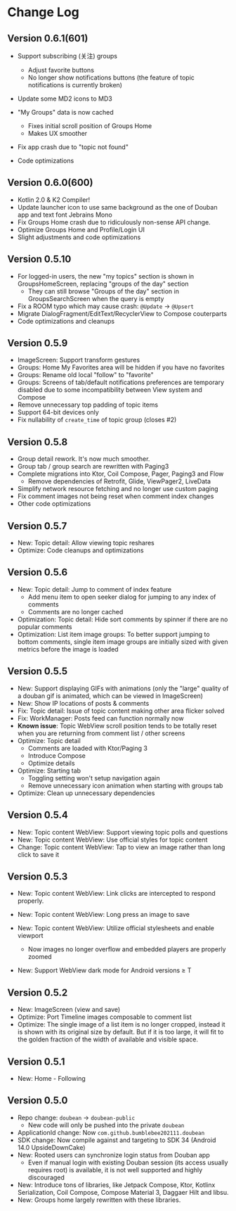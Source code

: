 Change Log
==========

## Version 0.6.1(601)

- Support subscribing (关注) groups
  - Adjust favorite buttons
  - No longer show notifications buttons (the feature of topic notifications is currently broken)

- Update some MD2 icons to MD3
- "My Groups" data is now cached
  - Fixes initial scroll position of Groups Home
  - Makes UX smoother

- Fix app crash due to "topic not found"
- Code optimizations

## Version 0.6.0(600)

- Kotlin 2.0 & K2 Compiler!
- Update launcher icon to use same background as the one of Douban app and text font Jebrains Mono
- Fix Groups Home crash due to ridiculously non-sense API change. 
- Optimize Groups Home and Profile/Login UI
- Slight adjustments and code optimizations

## Version 0.5.10

- For logged-in users, the new "my topics" section is shown in GroupsHomeScreen, replacing "groups of the day" section
  - They can still browse "Groups of the day" section in GroupsSearchScreen when the query is empty
- Fix a ROOM typo which may cause crash: `@Update` -> `@Upsert`
- Migrate DialogFragment/EditText/RecyclerView to Compose couterparts
- Code optimizations and cleanups

## Version 0.5.9

- ImageScreen: Support transform gestures
- Groups: Home My Favorites area will be hidden if you have no favorites
- Groups: Rename old local "follow" to "favorite"
- Groups: Screens of tab/default notifications preferences are temporary disabled due to some incompatibility between View system and Compose
- Remove unnecessary top padding of topic items
- Support 64-bit devices only
- Fix nullability of `create_time` of topic group (closes #2)

## Version 0.5.8

- Group detail rework. It's now much smoother.
- Group tab / group search are rewritten with Paging3
- Complete migrations into Ktor, Coil Compose, Pager, Paging3 and Flow
  - Remove dependencies of Retrofit, Glide, ViewPager2, LiveData
- Simplify network resource fetching and no longer use custom paging
- Fix comment images not being reset when comment index changes
- Other code optimizations 

## Version 0.5.7

- New: Topic detail: Allow viewing topic reshares
- Optimize: Code cleanups and optimizations

## Version 0.5.6

- New: Topic detail: Jump to comment of index feature
  - Add menu item to open seeker dialog for jumping to any index of comments
  - Comments are no longer cached
- Optimization: Topic detail: Hide sort comments by spinner if there are no popular comments
- Optimization: List item image groups: To better support jumping to bottom comments, single item image groups are initially sized with given metrics before the image is loaded

## Version 0.5.5

- New: Support displaying GIFs with animations (only the "large" quality of a douban gif is animated, which can be viewed in ImageScreen)
- New: Show IP locations of posts & comments
- Fix: Topic detail: Issue of topic content making other area flicker solved
- Fix: WorkManager: Posts feed can function normally now
- **Known issue**: Topic WebView scroll position tends to be totally reset when you are returning from comment list / other screens
- Optimize: Topic detail
  - Comments are loaded with Ktor/Paging 3
  - Introduce Compose
  - Optimize details
- Optimize: Starting tab 
  - Toggling setting won't setup navigation again 
  - Remove unnecessary icon animation when starting with groups tab
- Optimize: Clean up unnecessary dependencies


## Version 0.5.4

- New: Topic content WebView: Support viewing topic polls and questions
- New: Topic content WebView: Use official styles for topic content
- Change: Topic content WebView: Tap to view an image rather than long click to save it

## Version 0.5.3

- New: Topic content WebView: Link clicks are intercepted to respond properly.
- New: Topic content WebView: Long press an image to save
- New: Topic content WebView: Utilize official stylesheets and enable viewport
  - Now images no longer overflow and embedded players are properly zoomed

- New: Support WebView dark mode for Android versions ≥ T

## Version 0.5.2

- New: ImageScreen (view and save)
- Optimize: Port Timeline images composable to comment list
- Optimize: The single image of a list item is no longer cropped, instead it is shown with its original size by default. But if it is too large, it will fit to the golden fraction of the width of available and visible space.

## Version 0.5.1

- New: Home - Following

## Version 0.5.0

* Repo change: `doubean` -> `doubean-public`
  - New code will only be pushed into the private `doubean`
* ApplicationId change: Now `com.github.bumblebee202111.doubean`
* SDK change: Now compile against and targeting to SDK 34 (Android 14.0 UpsideDownCake)
* New: Rooted users can synchronize login status from Douban app
  * Even if manual login with existing Douban session (its access usually requires root) is available, it is not well supported and highly discouraged
* New: Introduce tons of libraries, like Jetpack Compose, Ktor, Kotlinx Serialization, Coil Compose, Compose Material 3, Daggaer Hilt and libsu.
* New: Groups home largely rewritten with these libraries.
